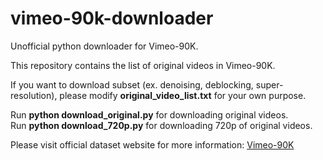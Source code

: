 vimeo-90k-downloader
====================

Unofficial python downloader for Vimeo-90K.

This repository contains the list of original videos in Vimeo-90K.

If you want to download subset (ex. denoising, deblocking, super-resolution), please modify **original_video_list.txt** for your own purpose.

Run **python download_original.py** for downloading original videos.  
Run **python download_720p.py** for downloading 720p of original videos.

Please visit official dataset website for more information: [Vimeo-90K](http://toflow.csail.mit.edu/)
